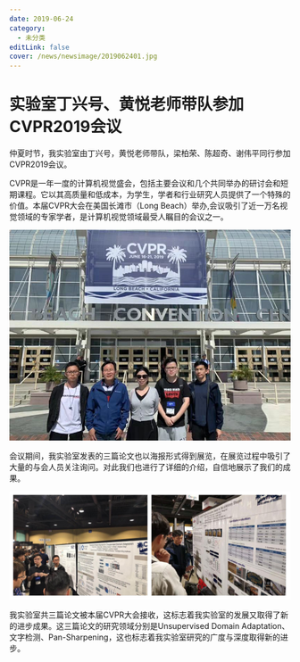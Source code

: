 ```yaml
---
date: 2019-06-24
category:
  - 未分类
editLink: false
cover: /news/newsimage/2019062401.jpg
---
```



# 实验室丁兴号、黄悦老师带队参加CVPR2019会议

仲夏时节，我实验室由丁兴号，黄悦老师带队，梁柏荣、陈超奇、谢伟平同行参加CVPR2019会议。


<!-- more -->


CVPR是一年一度的计算机视觉盛会，包括主要会议和几个共同举办的研讨会和短期课程。它以其高质量和低成本，为学生，学者和行业研究人员提供了一个特殊的价值。本届CVPR大会在美国长滩市（Long
Beach）举办,会议吸引了近一万名视觉领域的专家学者，是计算机视觉领域最受人瞩目的会议之一。



![](/news/newsimage/2019062401.jpg)



会议期间，我实验室发表的三篇论文也以海报形式得到展览，在展览过程中吸引了大量的与会人员关注询问。对此我们也进行了详细的介绍，自信地展示了我们的成果。



![](/news/newsimage/2019062402.jpg)



我实验室共三篇论文被本届CVPR大会接收，这标志着我实验室的发展又取得了新的进步成果。这三篇论文的研究领域分别是Unsupervised Domain
Adaptation、文字检测、Pan-Sharpening，这也标志着我实验室研究的广度与深度取得新的进步。

